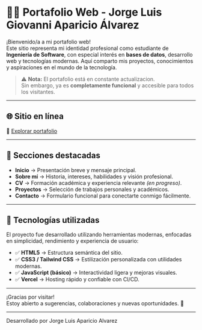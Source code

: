 # 🧑‍💻 Portafolio Web - Jorge Luis Giovanni Aparicio Álvarez

¡Bienvenido/a a mi portafolio web!  
Este sitio representa mi identidad profesional como estudiante de **Ingeniería de Software**, con especial interés en **bases de datos**, desarrollo web y tecnologías modernas. Aquí comparto mis proyectos, conocimientos y aspiraciones en el mundo de la tecnología.

> ⚠️ **Nota:** El portafolio está en constante actualizacion.  
> Sin embargo, ya es **completamente funcional** y accesible para todos los visitantes.

---

## 🌐 Sitio en línea

🚀 [Explorar portafolio](https://portafolio-jorge-aparicio.vercel.app/)

---

## 📌 Secciones destacadas

- **Inicio** → Presentación breve y mensaje principal.
- **Sobre mí** → Historia, intereses, habilidades y visión profesional.
- **CV** → Formación académica y experiencia relevante *(en progreso)*.
- **Proyectos** → Selección de trabajos personales y académicos.
- **Contacto** → Formulario funcional para conectarte conmigo fácilmente.

---

## 🧠 Tecnologías utilizadas

El proyecto fue desarrollado utilizando herramientas modernas, enfocadas en simplicidad, rendimiento y experiencia de usuario:

- ✅ **HTML5** → Estructura semántica del sitio.
- ✅ **CSS3 / Tailwind CSS** → Estilización personalizada con utilidades modernas.
- ✅ **JavaScript (básico)** → Interactividad ligera y mejoras visuales.
- ✅ **Vercel** → Hosting rápido y confiable con CI/CD.

---

¡Gracias por visitar!  
Estoy abierto a sugerencias, colaboraciones y nuevas oportunidades. 🚀

---

Desarrollado por Jorge Luis Aparicio Alvarez
